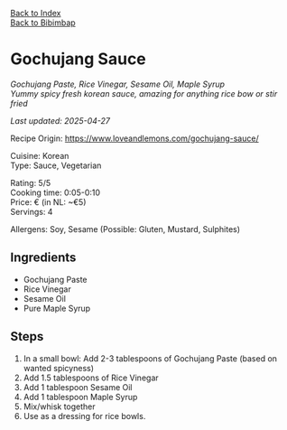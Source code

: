[Back to Index](/index.md)   
[Back to Bibimbap](/recipes/bibimbap.md#c-making-gochujang-sauce)

# Gochujang Sauce
*Gochujang Paste, Rice Vinegar, Sesame Oil, Maple Syrup*   
*Yummy spicy fresh korean sauce, amazing for anything rice bow or stir fried*  

*Last updated: 2025-04-27*  

Recipe Origin: https://www.loveandlemons.com/gochujang-sauce/  

Cuisine: Korean   
Type: Sauce, Vegetarian  

Rating: 5/5  
Cooking time: 0:05-0:10  
Price: € (in NL: ~€5)    
Servings: 4   

Allergens: Soy, Sesame (Possible: Gluten, Mustard, Sulphites)

## Ingredients
- Gochujang Paste
- Rice Vinegar
- Sesame Oil
- Pure Maple Syrup

## Steps
1. In a small bowl: Add 2-3 tablespoons of Gochujang Paste  (based on wanted spicyness)
2. Add 1.5 tablespoons of Rice Vinegar
3. Add 1 tablespoon Sesame Oil
4. Add 1 tablespoon Maple Syrup 
5. Mix/whisk together
6. Use as a dressing for rice bowls.
